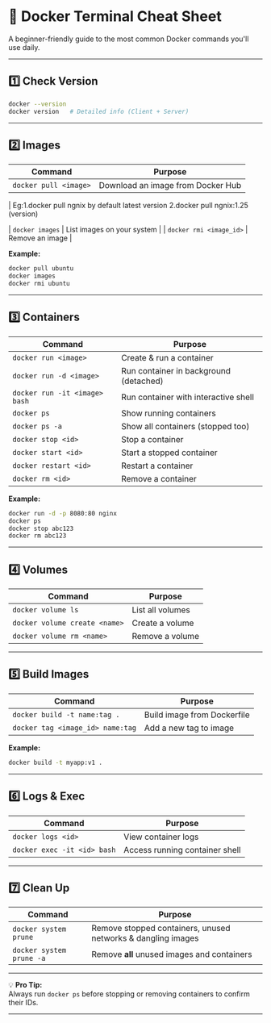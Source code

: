 # 🐳 Docker Terminal Cheat Sheet

A beginner-friendly guide to the most common Docker commands you'll use daily.

---

## 1️⃣ Check Version

```bash
docker --version
docker version   # Detailed info (Client + Server)
```

---

## 2️⃣ Images

| Command               | Purpose                           |
| --------------------- | --------------------------------- |
| `docker pull <image>` | Download an image from Docker Hub |

| Eg:1.docker pull ngnix by default latest version
2.docker pull ngnix:1.25 (version)

| `docker images` | List images on your system |
| `docker rmi <image_id>` | Remove an image |

**Example:**

```bash
docker pull ubuntu
docker images
docker rmi ubuntu
```

---

## 3️⃣ Containers

| Command                       | Purpose                                |
| ----------------------------- | -------------------------------------- |
| `docker run <image>`          | Create & run a container               |
| `docker run -d <image>`       | Run container in background (detached) |
| `docker run -it <image> bash` | Run container with interactive shell   |
| `docker ps`                   | Show running containers                |
| `docker ps -a`                | Show all containers (stopped too)      |
| `docker stop <id>`            | Stop a container                       |
| `docker start <id>`           | Start a stopped container              |
| `docker restart <id>`         | Restart a container                    |
| `docker rm <id>`              | Remove a container                     |

**Example:**

```bash
docker run -d -p 8080:80 nginx
docker ps
docker stop abc123
docker rm abc123
```

---

## 4️⃣ Volumes

| Command                       | Purpose          |
| ----------------------------- | ---------------- |
| `docker volume ls`            | List all volumes |
| `docker volume create <name>` | Create a volume  |
| `docker volume rm <name>`     | Remove a volume  |

---

## 5️⃣ Build Images

| Command                          | Purpose                     |
| -------------------------------- | --------------------------- |
| `docker build -t name:tag .`     | Build image from Dockerfile |
| `docker tag <image_id> name:tag` | Add a new tag to image      |

**Example:**

```bash
docker build -t myapp:v1 .
```

---

## 6️⃣ Logs & Exec

| Command                     | Purpose                        |
| --------------------------- | ------------------------------ |
| `docker logs <id>`          | View container logs            |
| `docker exec -it <id> bash` | Access running container shell |

---

## 7️⃣ Clean Up

| Command                  | Purpose                                                      |
| ------------------------ | ------------------------------------------------------------ |
| `docker system prune`    | Remove stopped containers, unused networks & dangling images |
| `docker system prune -a` | Remove **all** unused images and containers                  |

---

💡 **Pro Tip:**  
Always run `docker ps` before stopping or removing containers to confirm their IDs.

---
